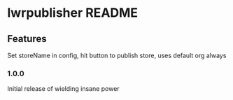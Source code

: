 # lwrpublisher README

## Features

Set storeName in config, hit button to publish store, uses default org always

### 1.0.0

Initial release of wielding insane power

